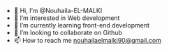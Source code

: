 - 👋 Hi, I’m @Nouhaila-EL-MALKI
- 👀 I’m interested in Web development
- 🌱 I’m currently learning front-end development
- 💞️ I’m looking to collaborate on Github
- 📫 How to reach me nouhailaelmalki90@gmail.com

<!---
Nouhaila-EL-MALKI/Nouhaila-EL-MALKI is a ✨ special ✨ repository because its `README.md` (this file) appears on your GitHub profile.
You can click the Preview link to take a look at your changes.
--->
